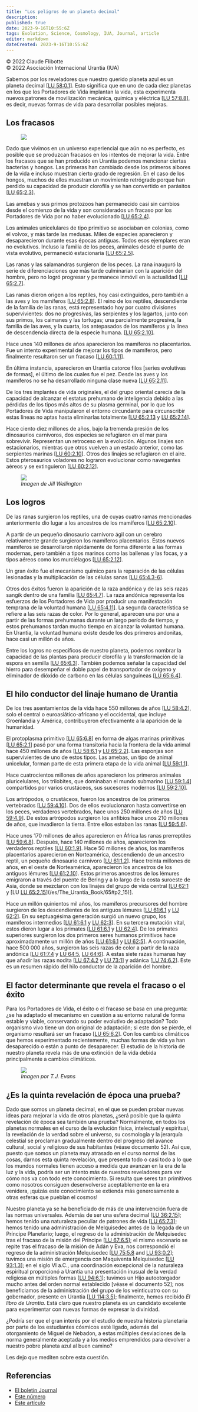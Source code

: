 ```yaml
---
title: "Los peligros de un planeta decimal"
description: 
published: true
date: 2023-9-16T10:55:6Z
tags: Evolution, Science, Cosmology, IUA, Journal, article
editor: markdown
dateCreated: 2023-9-16T10:55:6Z
---
```


<p class="v-card v-sheet theme--light gray lighten-3 px-2">© 2022 Claude Flibotte<br>© 2022 Asociación Internacional Urantia (IUA)</p>


Sabemos por los reveladores que nuestro querido planeta azul es un planeta decimal <a id="a36_77"></a>[[LU 58:0.1](/es/The_Urantia_Book/58#p0_1)]. Esto significa que en uno de cada diez planetas en los que los Portadores de Vida implantan la vida, esta experimenta nuevos patrones de movilización mecánica, química y eléctrica <a id="a36_274"></a>[[LU 57:8.8](/es/The_Urantia_Book/57#p8_8)], es decir, nuevas formas de vida para desarrollar posibles mejoras.

## Los fracasos

<figure id="Figure_1" class="image urantiapedia image-style-align-left">
<img src="/image/article/IUA_Journal/Claude-Flibotte-150x150.jpg">
</figure>

Dado que vivimos en un universo experiencial que aún no es perfecto, es posible que se produzcan fracasos en los intentos de mejorar la vida. Entre los fracasos que se han producido en Urantia podemos mencionar ciertas bacterias y hongos. Las primeras han cambiado desde los primeros albores de la vida e incluso muestran cierto grado de regresión. En el caso de los hongos, muchos de ellos muestran un movimiento retrógrado porque han perdido su capacidad de producir clorofila y se han convertido en parásitos <a id="a44_456"></a>[[LU 65:2.3](/es/The_Urantia_Book/65#p2_3)].

Las amebas y sus primos protozoos han permanecido casi sin cambios desde el comienzo de la vida y son considerados un fracaso por los Portadores de Vida por no haber evolucionado <a id="a46_169"></a>[[LU 65:2.4](/es/The_Urantia_Book/65#p2_4)].

Los animales unicelulares de tipo primitivo se asociaban en colonias, como el volvox, y más tarde las medusas. Miles de especies aparecieron y desaparecieron durante esas épocas antiguas. Todos esos ejemplares eran no evolutivos. Incluso la familia de los peces, animales desde el punto de vista evolutivo, permaneció estacionaria <a id="a48_322"></a>[[LU 65:2.5](/es/The_Urantia_Book/65#p2_5)].

Las ranas y las salamandras surgieron de los peces. La rana inauguró la serie de diferenciaciones que más tarde culminarían con la aparición del hombre, pero no logró progresar y permanece inmóvil en la actualidad <a id="a50_211"></a>[[LU 65:2.7](/es/The_Urantia_Book/65#p2_7)].

Las ranas dieron origen a los reptiles, hoy casi extinguidos, pero también a las aves y los mamíferos <a id="a52_81"></a>[[LU 65:2.8](/es/The_Urantia_Book/65#p2_8)]. El reino de los reptiles, descendiente de la familia de las ranas, está representado hoy por cuatro divisiones supervivientes: dos no progresivas, las serpientes y los lagartos, junto con sus primos, los caimanes y las tortugas; una parcialmente progresiva, la familia de las aves, y la cuarta, los antepasados de los mamíferos y la línea de descendencia directa de la especie humana. <a id="a52_464"></a>[[LU 65:2.10](/es/The_Urantia_Book/65#p2_10)].

Hace unos 140 millones de años aparecieron los mamíferos no placentarios. Fue un intento experimental de mejorar los tipos de mamíferos, pero finalmente resultaron ser un fracaso <a id="a54_181"></a>[[LU 60:1.11](/es/The_Urantia_Book/60#p1_11)].

En última instancia, aparecieron en Urantia catorce filos \[series evolutivas de formas\], el último de los cuales fue el pez. Desde las aves y los mamíferos no se ha desarrollado ninguna clase nueva <a id="a56_178"></a>[[LU 65:2.11](/es/The_Urantia_Book/65#p2_11)].

De los tres implantes de vida originales, el del grupo oriental carecía de la capacidad de alcanzar el estatus prehumano de inteligencia debido a las pérdidas de los tipos más altos de su plasma germinal, por lo que los Portadores de Vida manipularon el entorno circundante para circunscribir estas líneas no aptas hasta eliminarlas totalmente <a id="a58_313"></a>[[LU 65:2.13](/es/The_Urantia_Book/65#p2_13) y <a id="a58_362"></a>[LU 65:2.14](/es/The_Urantia_Book/65#p2_14)].

Hace ciento diez millones de años, bajo la tremenda presión de los dinosaurios carnívoros, dos especies se refugiaron en el mar para sobrevivir. Representan un retroceso en la evolución. Algunos linajes son estacionarios, mientras que otros vuelven a un estado anterior, como las serpientes marinas <a id="a60_272"></a>[[LU 60:2.10](/es/The_Urantia_Book/60#p2_10)]. Otros dos linajes se refugiaron en el aire. Estos pterosaurios voladores no lograron evolucionar como navegantes aéreos y se extinguieron <a id="a60_443"></a>[[LU 60:2.12](/es/The_Urantia_Book/60#p2_12)].

<figure id="Figure_2" class="image urantiapedia">
<img src="/image/article/IUA_Journal/frog-Jill-Wellington-706x470.jpg">
<figcaption><em>Imagen de Jill Wellington</em></figcaption>
</figure>


## Los logros

De las ranas surgieron los reptiles, una de cuyas cuatro ramas mencionadas anteriormente dio lugar a los ancestros de los mamíferos <a id="a70_114"></a>[[LU 65:2.10](/es/The_Urantia_Book/65#p2_10)].

A partir de un pequeño dinosaurio carnívoro ágil con un cerebro relativamente grande surgieron los mamíferos placentarios. Estos nuevos mamíferos se desarrollaron rápidamente de forma diferente a las formas modernas, pero también a tipos marinos como las ballenas y las focas, y a tipos aéreos como los murciélagos <a id="a72_270"></a>[[LU 65:2.12](/es/The_Urantia_Book/65#p2_12)].

Un gran éxito fue el mecanismo químico para la reparación de las células lesionadas y la multiplicación de las células sanas <a id="a74_115"></a>[[LU 65:4.3-6](/es/The_Urantia_Book/65#p4_3)].

Otros dos éxitos fueron la aparición de la raza andónica y de las seis razas sangik dentro de una familia <a id="a76_103"></a>[[LU 65:4.7](/es/The_Urantia_Book/65#p4_7)]. La raza andónica representa los esfuerzos de los Portadores de Vida por producir una manifestación temprana de la voluntad humana <a id="a76_261"></a>[[LU 65:4.11](/es/The_Urantia_Book/65#p4_11)]. La segunda característica se refiere a las seis razas de color. Por lo general, aparecen una por una a partir de las formas prehumanas durante un largo período de tiempo, y estos prehumanos tardan mucho tiempo en alcanzar la voluntad humana. En Urantia, la voluntad humana existe desde los dos primeros andonitas, hace casi un millón de años.

Entre los logros no específicos de nuestro planeta, podemos nombrar la capacidad de las plantas para producir clorofila y la transformación de la espora en semilla <a id="a78_160"></a>[[LU 65:6.3](/es/The_Urantia_Book/65#p6_3)]. También podemos señalar la capacidad del hierro para desempeñar el doble papel de transportador de oxígeno y eliminador de dióxido de carbono en las células sanguíneas <a id="a78_331"></a>[[LU 65:6.4](/es/The_Urantia_Book/65#p6_4)].

## El hilo conductor del linaje humano de Urantia

De los tres asentamientos de la vida hace 550 millones de años <a id="a82_55"></a>[[LU 58:4.2](/es/The_Urantia_Book/58#p4_2)], solo el central o euroasiático-africano y el occidental, que incluye Groenlandia y América, contribuyeron efectivamente a la aparición de la humanidad.

El protoplasma primitivo <a id="a84_24"></a>[[LU 65:6.8](/es/The_Urantia_Book/65#p6_8)] en forma de algas marinas primitivas <a id="a84_106"></a>[[LU 65:2.1](/es/The_Urantia_Book/65#p2_1)] pasó por una forma transitoria hacia la frontera de la vida animal hace 450 millones de años <a id="a84_240"></a>[[LU 58:6.1](/es/The_Urantia_Book/58#p6_1) y <a id="a84_287"></a>[LU 65:2.2](/es/The_Urantia_Book/65#p2_2)]. Las esponjas son supervivientes de uno de estos tipos. Las amebas, un tipo de animal unicelular, forman parte de esta primera etapa de la vida animal <a id="a84_461"></a>[[LU 59:1.1](/es/The_Urantia_Book/59#p1_1)].

Hace cuatrocientos millones de años aparecieron los primeros animales pluricelulares, los trilobites, que dominaban el mundo submarino <a id="a86_120"></a>[[LU 59:1.4](/es/The_Urantia_Book/59#p1_4)] compartidos por varios crustáceos, sus sucesores modernos <a id="a86_219"></a>[[LU 59:2.10](/es/The_Urantia_Book/59#p2_10)].

Los artrópodos, o crustáceos, fueron los ancestros de los primeros vertebrados <a id="a88_76"></a>[[LU 59:4.10](/es/The_Urantia_Book/59#p4_10)]. Dos de ellos evolucionaron hasta convertirse en los peces, verdaderos vertebrados, hace unos 250 millones de años <a id="a88_219"></a>[[LU 59:4.9](/es/The_Urantia_Book/59#p4_9)]. De estos artrópodos surgieron los anfibios hace unos 210 millones de años, que invadieron la tierra. Entre ellos estaban las ranas <a id="a88_381"></a>[[LU 59:5.6](/es/The_Urantia_Book/59#p5_6)].

Hace unos 170 millones de años aparecieron en África las ranas prerreptiles <a id="a90_68"></a>[[LU 59:6.8](/es/The_Urantia_Book/59#p6_8)]. Después, hace 140 millones de años, aparecieron los verdaderos reptiles <a id="a90_165"></a>[[LU 60:1.9](/es/The_Urantia_Book/60#p1_9)]. Hace 50 millones de años, los mamíferos placentarios aparecieron en Norteamérica, descendiendo de un ancestro reptil, un pequeño dinosaurio carnívoro <a id="a90_345"></a>[[LU 61:1.2](/es/The_Urantia_Book/61#p1_2)]. Hace treinta millones de años, en el oeste de Norteamérica, aparecieron los ancestros de los antiguos lémures <a id="a90_487"></a>[[LU 61:2.10](/es/The_Urantia_Book/61#p2_10)]. Estos primeros ancestros de los lémures emigraron a través del puente de Bering y a lo largo de la costa suroeste de Asia, donde se mezclaron con los linajes del grupo de vida central <a id="a90_706"></a>[[LU 62:1](/es/The_Urantia_Book/62#p1) y <a id="a90_749"></a>[LU [LU 65:2.15](/es/The_Urantia_Book/65#p2_15)](/es/The_Urantia_Book/65#p2_15)].

Hace un millón quinientos mil años, los mamíferos precursores del hombre surgieron de los descendientes de los antiguos lémures <a id="a92_126"></a>[[LU 61:6.1](/es/The_Urantia_Book/61#p6_1) y <a id="a92_173"></a>[LU 62:2](/es/The_Urantia_Book/62#p2)]. En su septuagésima generación surgió un nuevo grupo, los mamíferos intermedios <a id="a92_296"></a>[[LU 61:6.1](/es/The_Urantia_Book/61#p6_1) y <a id="a92_343"></a>[LU 62:3](/es/The_Urantia_Book/62#p3)]. En su tercera mutación vital, estos dieron lugar a los primates <a id="a92_446"></a>[[LU 61:6.1](/es/The_Urantia_Book/61#p6_1) y <a id="a92_493"></a>[LU 62:4](/es/The_Urantia_Book/62#p4)]. De los primates superiores surgieron los dos primeros seres humanos primitivos hace aproximadamente un millón de años <a id="a92_626"></a>[[LU 61:6.1](/es/The_Urantia_Book/61#p6_1) y <a id="a92_673"></a>[LU 62:5](/es/The_Urantia_Book/62#p5)]. A continuación, hace 500 000 años, surgieron las seis razas de color a partir de la raza andónica <a id="a92_790"></a>[[LU 61:7.4](/es/The_Urantia_Book/61#p7_4) y <a id="a92_837"></a>[LU 64:5](/es/The_Urantia_Book/64#p5), <a id="a92_876"></a>[LU 64:6](/es/The_Urantia_Book/64#p6)]. A estas siete razas humanas hay que añadir las razas nodita <a id="a92_968"></a>[[LU 67:4.2](/es/The_Urantia_Book/67#p4_2) y <a id="a92_1015"></a>[LU 73:1](/es/The_Urantia_Book/73#p1)] y adánica <a id="a92_1065"></a>[[LU 74:6.2](/es/The_Urantia_Book/74#p6_2)]. Este es un resumen rápido del hilo conductor de la aparición del hombre.

## El factor determinante que revela el fracaso o el éxito

Para los Portadores de Vida, el éxito o el fracaso se basa en una pregunta: ¿se ha adaptado el mecanismo en cuestión a su entorno natural de forma estable y viable, conservando su poder evolutivo de adaptación? Todo organismo vivo tiene un don original de adaptación; si este don se pierde, el organismo resultará ser un fracaso <a id="a96_345"></a>[[LU 65:6.2](/es/The_Urantia_Book/65#p6_2)]. Con los cambios climáticos que hemos experimentado recientemente, muchas formas de vida ya han desaparecido o están a punto de desaparecer. El estudio de la historia de nuestro planeta revela más de una extinción de la vida debida principalmente a cambios climáticos.

<figure id="Figure_3" class="image urantiapedia">
<img src="/image/article/IUA_Journal/homework-T.J.-Evans-706x471.jpg">
<figcaption><em>Imagen por T.J. Evans</em></figcaption>
</figure>



## ¿Es la quinta revelación de época una prueba?

Dado que somos un planeta decimal, en el que se pueden probar nuevas ideas para mejorar la vida de otros planetas, ¿será posible que la quinta revelación de época sea también una prueba? Normalmente, en todos los planetas normales en el curso de la evolución física, intelectual y espiritual, la revelación de la verdad sobre el universo, su cosmología y la jerarquía celestial se proclaman gradualmente dentro del progreso del avance cultural, social y religioso de sus habitantes (véase documento 52). Así que, puesto que somos un planeta muy atrasado en el curso normal de las cosas, darnos esta quinta revelación, que presenta todo o casi todo a lo que los mundos normales tienen acceso a medida que avanzan en la era de la luz y la vida, podría ser un intento más de nuestros reveladores para ver cómo nos va con todo este conocimiento. Si resulta que seres tan primitivos como nosotros consiguen desenvolverse aceptablemente en la era venidera, ¡quizás este conocimiento se extienda más generosamente a otras esferas que pueblan el cosmos!

Nuestro planeta ya se ha beneficiado de más de una intervención fuera de las normas universales. Además de ser una esfera decimal <a id="a109_132"></a>[[LU 36:2.15](/es/The_Urantia_Book/36#p2_15)]; hemos tenido una naturaleza peculiar de patrones de vida <a id="a109_226"></a>[[LU 65:7.3](/es/The_Urantia_Book/65#p7_3)]; hemos tenido una administración de Melquisedec antes de la llegada de un Príncipe Planetario; luego, el regreso de la administración de Melquisedec tras el fracaso de la misión del Príncipe <a id="a109_447"></a>[[LU 67:6.5](/es/The_Urantia_Book/67#p6_5)]; el mismo escenario se repite tras el fracaso de la misión de Adán y Eva, nos correspondió el regreso de la administración Melquisedec <a id="a109_641"></a>[[LU 75:5.8](/es/The_Urantia_Book/75#p5_8) and <a id="a109_688"></a>[LU 93:0.2](/es/The_Urantia_Book/93#p0_2)]; tuvimos una misión de emergencia con Maquiventa Melquisedec <a id="a109_788"></a>[[LU 93:1.3](/es/The_Urantia_Book/93#p1_3)]; en el siglo VI a.C., una coordinación excepcional de la naturaleza espiritual proporcionó a Urantia una presentación inusual de la verdad religiosa en múltiples formas [[LU 94:6.1](/es/The_Urantia_Book/94#p6_1)]; tuvimos un Hijo autootorgador mucho antes del orden normal establecido [véase el documento 52]; nos beneficiamos de la administración del grupo de los veinticuatro con su gobernador, presente en Urantia <a id="a109_1182"></a>[[LU 114:3.5](/es/The_Urantia_Book/114#p3_5)]; finalmente, hemos recibido _El libro de Urantia_. Está claro que nuestro planeta es un candidato excelente para experimentar con nuevas formas de expresar la divinidad.

¿Podría ser que el gran interés por el estudio de nuestra historia planetaria por parte de los estudiantes cósmicos esté ligado, además del otorgamiento de Miguel de Nebadon, a estas múltiples desviaciones de la norma generalmente aceptada y a los medios emprendidos para devolver a nuestro pobre planeta azul al buen camino?

Les dejo que mediten sobre esta cuestión.

## Referencias

- [El boletín Journal](https://urantia-association.org/journal-online-archives/)
- [Este número](https://urantia-association.org/newsletter/journal-mayo-2022/?lang=es)
- [Este artículo](https://urantia-association.org/los-peligros-de-un-planeta-decimal/?lang=es)

